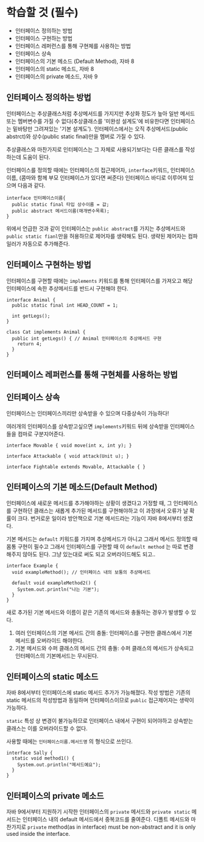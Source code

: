 # **학습할 것 (필수)**

- 인터페이스 정의하는 방법
- 인터페이스 구현하는 방법
- 인터페이스 레퍼런스를 통해 구현체를 사용하는 방법
- 인터페이스 상속
- 인터페이스의 기본 메소드 (Default Method), 자바 8
- 인터페이스의 static 메소드, 자바 8
- 인터페이스의 private 메소드, 자바 9

## **인터페이스 정의하는 방법**

인터페이스는 추상클래스처럼 추상메서드를 가지지만 추상화 정도가 높아 일반 메서드 또는 멤버변수를 가질 수 없다(추상클래스를 '미완성 설계도'에 비유한다면 인터페이스는 밑바탕만 그려져있는 '기본 설계도'). 인터페이스에서는 오직 추상메서드(public abstrct)와 상수(public static final)만을 멤버로 가질 수 있다.

추상클래스와 마찬가지로 인터페이스는 그 자체로 사용되기보다는 다른 클래스를 작성하는데 도움이 된다.

인터페이스를 정의할 때에는 인터페이스의 접근제어자, `interface`키워드, 인터페이스 이름, (콤마와 함께 부모 인터페이스가 있다면 써준다) 인터페이스 바디로 이루어져 있으며 다음과 같다.

```
interface 인터페이스이름{
  public static final 타입 상수이름 = 값;
  public abstract 메서드이름(매개변수목록);
}
```

위에서 언급한 것과 같이 인터페이스는 `public abstract`를 가지는 추상메서드와 `public static fianl`만을 허용하므로 제어자를 생략해도 된다. 생략된 제어자는 컴파일러가 자동으로 추가해준다.

## **인터페이스 구현하는 방법**

인터페이스를 구현할 때에는 `implements` 키워드를 통해 인터페이스를 가져오고 해당 인터페이스에 속한 추상메서드를 반드시 구현해야 한다.

```
interface Animal {
  public static final int HEAD_COUNT = 1;

  int getLegs();
}

class Cat implements Animal {
  public int getLegs() { // Animal 인터페이스의 추상메서드 구현
    return 4;
  }
}
```

## **인터페이스 레퍼런스를 통해 구현체를 사용하는 방법**

## **인터페이스 상속**

인터페이스는 인터페이스끼리만 상속받을 수 있으며 다중상속이 가능하다!

여러개의 인터페이스를 상속받고싶으면 `implements`키워드 뒤에 상속받을 인터페이스들을 컴마로 구분지어준다.

```
interface Movable { void move(int x, int y); }

interface Attackable { void attack(Unit u); }

interface Fightable extends Movable, Attackable { }
```

## **인터페이스의 기본 메소드(Default Method)**

인터페이스에 새로운 메서드를 추가해야하는 상황이 생겼다고 가정할 때, 그 인터페이스를 구현하던 클래스는 새롭게 추가된 메서드를 구현해야하고 이 과정에서 오류가 날 확률이 크다. 번거로운 일이라 방안책으로 기본 메서드라는 기능이 자바 8에서부터 생겼다.

기본 메서드는 `default` 키워드를 가지며 추상메서드가 아니고 그래서 메서드 정의할 때 몸통 구현이 필수고 그래서 인터페이스를 구현할 때 이 `default method` 는 따로 변경해주지 않아도 된다. 그냥 있는대로 써도 되고 오버라이드해도 되고..

```
interface Example {
  void exampleMethod(); // 인터페이스 내의 보통의 추상메서드

  default void exampleMethod2() {
    System.out.println("나는 기본");
  }
}
```

새로 추가된 기본 메서드와 이름이 같은 기존의 메서드와 충돌하는 경우가 발생할 수 있다.

1. 여러 인터페이스의 기본 메서드 간의 충돌: 인터페이스를 구현한 클래스에서 기본 메서드를 오버라이드 해야한다.
2. 기본 메서드와 수퍼 클래스의 메서드 간의 충돌: 수퍼 클래스의 메서드가 상속되고 인터페이스의 기본메서드는 무시된다.

## **인터페이스의 static 메소드**

자바 8에서부터 인터페이스에 static 메서드 추가가 가능해졌다. 작성 방법은 기존의 static 메서드의 작성방법과 동일하며 인터페이스이므로 `public` 접근제어자는 생략이 가능하다.

`static` 특성 상 변경이 불가능하므로 인터페이스 내에서 구현이 되어야하고 상속받는 클래스는 이를 오버라이드할 수 없다.

사용할 때에는 `인터페이스이름.메서드명` 의 형식으로 쓰인다.

```
interface Sally {
  static void method1() {
    System.out.println("메서드예요");
  }
}
```

## **인터페이스의 private 메소드**

자바 9에서부터 지원하기 시작한 인터페이스의 `private` 메서드와 `private static` 메서드는 인터페이스 내의 default 메서드에서 중복코드를 줄여준다. 디폴트 메서드와 마찬가지로 `private` method(as in interface) must be non-abstract and it is only used inside the interface.
